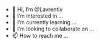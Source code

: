 - 👋 Hi, I’m @Lavrentiv
- 👀 I’m interested in ...
- 🌱 I’m currently learning ...
- 💞️ I’m looking to collaborate on ...
- 📫 How to reach me ...

<!---
Lavrentiv/Lavrentiv is a ✨ special ✨ repository because its `README.md` (this file) appears on your GitHub profile.
You can click the Preview link to take a look at your changes.
--->
